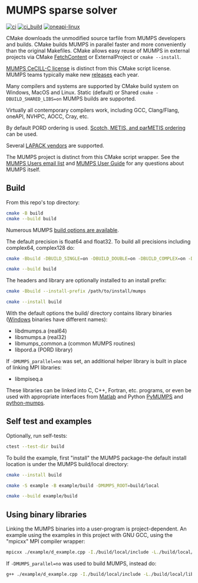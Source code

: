 # MUMPS sparse solver

[![ci](https://github.com/scivision/mumps/actions/workflows/ci.yml/badge.svg)](https://github.com/scivision/mumps/actions/workflows/ci.yml)
[![ci_build](https://github.com/scivision/mumps/actions/workflows/ci_build.yml/badge.svg)](https://github.com/scivision/mumps/actions/workflows/ci_build.yml)
[![oneapi-linux](https://github.com/scivision/mumps/actions/workflows/oneapi-linux.yml/badge.svg)](https://github.com/scivision/mumps/actions/workflows/oneapi-linux.yml)

CMake downloads the unmodified source tarfile from MUMPS developers and builds.
CMake builds MUMPS in parallel faster and more conveniently than the original Makefiles.
CMake allows easy reuse of MUMPS in external projects via CMake
[FetchContent](https://github.com/scivision/mumps-fetchcontent)
or ExternalProject or `cmake --install`.

[MUMPS CeCILL-C license](https://mumps-solver.org/index.php?page=dwnld#license)
is distinct from this CMake script license.
MUMPS teams typically make new
[releases](https://mumps-solver.org/index.php?page=dwnld#cl)
each year.

Many compilers and systems are supported by CMake build system on Windows, MacOS and Linux.
Static (default) or Shared `cmake -DBUILD_SHARED_LIBS=on` MUMPS builds are supported.

Virtually all contemporary compilers work, including GCC, Clang/Flang, oneAPI, NVHPC, AOCC, Cray, etc.

By default PORD ordering is used.
[Scotch, METIS, and parMETIS ordering](./Readme_ordering.md)
can be used.

Several [LAPACK vendors](./Readme_LAPACK.md) are supported.

The MUMPS project is distinct from this CMake script wrapper.
See the
[MUMPS Users email list](https://listes.ens-lyon.fr/sympa/subscribe/mumps-users)
and
[MUMPS User Guide](https://mumps-solver.org/index.php?page=doc)
for any questions about MUMPS itself.

## Build

From this repo's top directory:

```sh
cmake -B build
cmake --build build
```

Numerous MUMPS [build options are available](./Readme_options.md).

The default precision is float64 and float32.
To build all precisions including complex64, complex128 do:

```sh
cmake -Bbuild -DBUILD_SINGLE=on -DBUILD_DOUBLE=on -DBUILD_COMPLEX=on -DBUILD_COMPLEX16=on

cmake --build build
```

The headers and library are optionally installed to an install prefix:

```sh
cmake -Bbuild --install-prefix /path/to/install/mumps

cmake --install build
```

With the default options the build/ directory contains library binaries ([Windows](./Readme_Windows.md) binaries have different names):

* libdmumps.a (real64)
* libsmumps.a (real32)
* libmumps_common.a (common MUMPS routines)
* libpord.a  (PORD library)

If `-DMUMPS_parallel=no` was set, an additional helper library is built in place of linking MPI libraries:

* libmpiseq.a

These libraries can be linked into C, C++, Fortran, etc. programs, or even be used with appropriate interfaces from [Matlab](./Readme_matlab.md) and Python
[PyMUMPS](https://pypi.org/project/PyMUMPS/)
and
[python-mumps](https://pypi.org/project/python-mumps/).

## Self test and examples

Optionally, run self-tests:

```sh
ctest --test-dir build
```

To build the example, first "install" the MUMPS package-the default install location is under the MUMPS build/local directory:

```sh
cmake --install build

cmake -S example -B example/build -DMUMPS_ROOT=build/local

cmake --build example/build
```

## Using binary libraries

Linking the MUMPS binaries into a user-program is project-dependent.
An example using the examples in this project with GNU GCC, using the "mpicxx" MPI compiler wrapper:

```sh
mpicxx ./example/d_example.cpp -I./build/local/include -L./build/local/lib -ldmumps -lmumps_common -lpord -lscalapack -lblacs -llapack -lblas -lgfortran
```

If `-DMUMPS_parallel=no` was used to build MUMPS, instead do:

```sh
g++ ./example/d_example.cpp -I./build/local/include -L./build/local/lib -ldmumps -lmumps_common -lpord -llapack -lblas -lmpiseq -lgfortran
```
